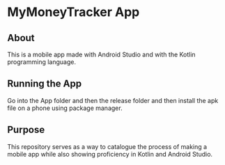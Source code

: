 # MyMoneyTracker App

## About
This is a mobile app made with Android Studio and with
the Kotlin programming language.

## Running the App
Go into the App folder and then the release folder and
then install the apk file on a phone using package
manager.

## Purpose
This repository serves as a way to catalogue the process
of making a mobile app while also showing proficiency in
Kotlin and Android Studio.
